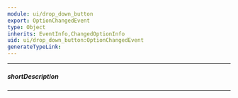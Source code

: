 ```yaml
---
module: ui/drop_down_button
export: OptionChangedEvent
type: Object
inherits: EventInfo,ChangedOptionInfo
uid: ui/drop_down_button:OptionChangedEvent
generateTypeLink: 
---
```

---
##### shortDescription
<!-- Description goes here -->

---
<!-- Description goes here -->